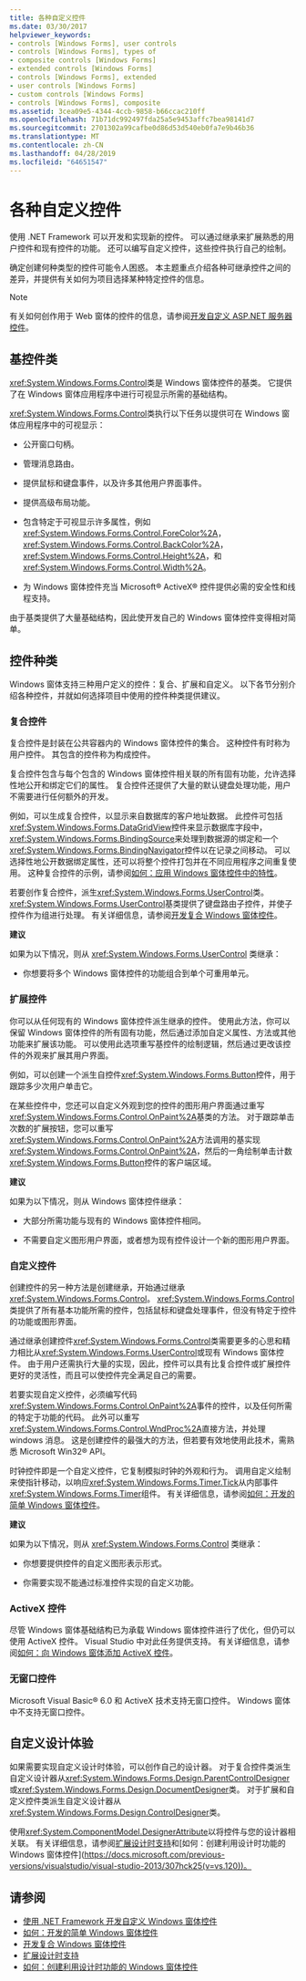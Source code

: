 ```yaml
---
title: 各种自定义控件
ms.date: 03/30/2017
helpviewer_keywords:
- controls [Windows Forms], user controls
- controls [Windows Forms], types of
- composite controls [Windows Forms]
- extended controls [Windows Forms]
- controls [Windows Forms], extended
- user controls [Windows Forms]
- custom controls [Windows Forms]
- controls [Windows Forms], composite
ms.assetid: 3cea09e5-4344-4ccb-9858-b66ccac210ff
ms.openlocfilehash: 71b71dc992497fda25a5e9453affc7bea98141d7
ms.sourcegitcommit: 2701302a99cafbe0d86d53d540eb0fa7e9b46b36
ms.translationtype: MT
ms.contentlocale: zh-CN
ms.lasthandoff: 04/28/2019
ms.locfileid: "64651547"
---
```

# <a name="varieties-of-custom-controls"></a>各种自定义控件
使用 .NET Framework 可以开发和实现新的控件。 可以通过继承来扩展熟悉的用户控件和现有控件的功能。 还可以编写自定义控件，这些控件执行自己的绘制。  
  
 确定创建何种类型的控件可能令人困惑。 本主题重点介绍各种可继承控件之间的差异，并提供有关如何为项目选择某种特定控件的信息。  
  
> [!NOTE]
>  有关如何创作用于 Web 窗体的控件的信息，请参阅[开发自定义 ASP.NET 服务器控件](https://docs.microsoft.com/previous-versions/aspnet/zt27tfhy(v=vs.100))。  
  
## <a name="base-control-class"></a>基控件类  
 <xref:System.Windows.Forms.Control>类是 Windows 窗体控件的基类。 它提供了在 Windows 窗体应用程序中进行可视显示所需的基础结构。  
  
 <xref:System.Windows.Forms.Control>类执行以下任务以提供可在 Windows 窗体应用程序中的可视显示：  
  
- 公开窗口句柄。  
  
- 管理消息路由。  
  
- 提供鼠标和键盘事件，以及许多其他用户界面事件。  
  
- 提供高级布局功能。  
  
- 包含特定于可视显示许多属性，例如<xref:System.Windows.Forms.Control.ForeColor%2A>， <xref:System.Windows.Forms.Control.BackColor%2A>， <xref:System.Windows.Forms.Control.Height%2A>，和<xref:System.Windows.Forms.Control.Width%2A>。  
  
- 为 Windows 窗体控件充当 Microsoft® ActiveX® 控件提供必需的安全性和线程支持。  
  
 由于基类提供了大量基础结构，因此使开发自己的 Windows 窗体控件变得相对简单。  
  
## <a name="kinds-of-controls"></a>控件种类  
 Windows 窗体支持三种用户定义的控件：复合、扩展和自定义。 以下各节分别介绍各种控件，并就如何选择项目中使用的控件种类提供建议。  
  
### <a name="composite-controls"></a>复合控件  
 复合控件是封装在公共容器内的 Windows 窗体控件的集合。 这种控件有时称为用户控件。 其包含的控件称为构成控件。  
  
 复合控件包含与每个包含的 Windows 窗体控件相关联的所有固有功能，允许选择性地公开和绑定它们的属性。 复合控件还提供了大量的默认键盘处理功能，用户不需要进行任何额外的开发。  
  
 例如，可以生成复合控件，以显示来自数据库的客户地址数据。 此控件可包括<xref:System.Windows.Forms.DataGridView>控件来显示数据库字段中，<xref:System.Windows.Forms.BindingSource>来处理到数据源的绑定和一个<xref:System.Windows.Forms.BindingNavigator>控件以在记录之间移动。 可以选择性地公开数据绑定属性，还可以将整个控件打包并在不同应用程序之间重复使用。 这种复合控件的示例，请参阅[如何：应用 Windows 窗体控件中的特性](how-to-apply-attributes-in-windows-forms-controls.md)。  
  
 若要创作复合控件，派生<xref:System.Windows.Forms.UserControl>类。 <xref:System.Windows.Forms.UserControl>基类提供了键盘路由子控件，并使子控件作为组进行处理。 有关详细信息，请参阅[开发复合 Windows 窗体控件](developing-a-composite-windows-forms-control.md)。  
  
 **建议**  
  
 如果为以下情况，则从 <xref:System.Windows.Forms.UserControl> 类继承：  
  
- 你想要将多个 Windows 窗体控件的功能组合到单个可重用单元。  
  
### <a name="extended-controls"></a>扩展控件  
 你可以从任何现有的 Windows 窗体控件派生继承的控件。 使用此方法，你可以保留 Windows 窗体控件的所有固有功能，然后通过添加自定义属性、方法或其他功能来扩展该功能。 可以使用此选项重写基控件的绘制逻辑，然后通过更改该控件的外观来扩展其用户界面。  
  
 例如，可以创建一个派生自控件<xref:System.Windows.Forms.Button>控件，用于跟踪多少次用户单击它。  
  
 在某些控件中，您还可以自定义外观到您的控件的图形用户界面通过重写<xref:System.Windows.Forms.Control.OnPaint%2A>基类的方法。 对于跟踪单击次数的扩展按钮，您可以重写<xref:System.Windows.Forms.Control.OnPaint%2A>方法调用的基实现<xref:System.Windows.Forms.Control.OnPaint%2A>，然后的一角绘制单击计数<xref:System.Windows.Forms.Button>控件的客户端区域。  
  
 **建议**  
  
 如果为以下情况，则从 Windows 窗体控件继承：  
  
- 大部分所需功能与现有的 Windows 窗体控件相同。  
  
- 不需要自定义图形用户界面，或者想为现有控件设计一个新的图形用户界面。  
  
### <a name="custom-controls"></a>自定义控件  
 创建控件的另一种方法是创建继承，开始通过继承<xref:System.Windows.Forms.Control>。 <xref:System.Windows.Forms.Control>类提供了所有基本功能所需的控件，包括鼠标和键盘处理事件，但没有特定于控件的功能或图形界面。  
  
 通过继承创建控件<xref:System.Windows.Forms.Control>类需要更多的心思和精力相比从<xref:System.Windows.Forms.UserControl>或现有 Windows 窗体控件。 由于用户还需执行大量的实现，因此，控件可以具有比复合控件或扩展控件更好的灵活性，而且可以使控件完全满足自己的需要。  
  
 若要实现自定义控件，必须编写代码<xref:System.Windows.Forms.Control.OnPaint%2A>事件的控件，以及任何所需的特定于功能的代码。 此外可以重写<xref:System.Windows.Forms.Control.WndProc%2A>直接方法，并处理 windows 消息。 这是创建控件的最强大的方法，但若要有效地使用此技术，需熟悉 Microsoft Win32® API。  
  
 时钟控件即是一个自定义控件，它复制模拟时钟的外观和行为。 调用自定义绘制来使指针移动，以响应<xref:System.Windows.Forms.Timer.Tick>从内部事件<xref:System.Windows.Forms.Timer>组件。 有关详细信息，请参阅[如何：开发的简单 Windows 窗体控件](how-to-develop-a-simple-windows-forms-control.md)。  
  
 **建议**  
  
 如果为以下情况，则从 <xref:System.Windows.Forms.Control> 类继承：  
  
- 你想要提供控件的自定义图形表示形式。  
  
- 你需要实现不能通过标准控件实现的自定义功能。  
  
### <a name="activex-controls"></a>ActiveX 控件  
 尽管 Windows 窗体基础结构已为承载 Windows 窗体控件进行了优化，但仍可以使用 ActiveX 控件。 Visual Studio 中对此任务提供支持。 有关详细信息，请参阅[如何：向 Windows 窗体添加 ActiveX 控件](how-to-add-activex-controls-to-windows-forms.md)。  
  
### <a name="windowless-controls"></a>无窗口控件  
 Microsoft Visual Basic® 6.0 和 ActiveX 技术支持无窗口控件。 Windows 窗体中不支持无窗口控件。  
  
## <a name="custom-design-experience"></a>自定义设计体验  
 如果需要实现自定义设计时体验，可以创作自己的设计器。 对于复合控件类派生自定义设计器从<xref:System.Windows.Forms.Design.ParentControlDesigner>或<xref:System.Windows.Forms.Design.DocumentDesigner>类。 对于扩展和自定义控件类派生自定义设计器从<xref:System.Windows.Forms.Design.ControlDesigner>类。  
  
 使用<xref:System.ComponentModel.DesignerAttribute>以将控件与您的设计器相关联。 有关详细信息，请参阅[扩展设计时支持](https://docs.microsoft.com/previous-versions/visualstudio/visual-studio-2013/37899azc(v=vs.120))和[如何：创建利用设计时功能的 Windows 窗体控件](https://docs.microsoft.com/previous-versions/visualstudio/visual-studio-2013/307hck25(v=vs.120))。  
  
## <a name="see-also"></a>请参阅

- [使用 .NET Framework 开发自定义 Windows 窗体控件](developing-custom-windows-forms-controls.md)
- [如何：开发的简单 Windows 窗体控件](how-to-develop-a-simple-windows-forms-control.md)
- [开发复合 Windows 窗体控件](developing-a-composite-windows-forms-control.md)
- [扩展设计时支持](https://docs.microsoft.com/previous-versions/visualstudio/visual-studio-2013/37899azc(v=vs.120))
- [如何：创建利用设计时功能的 Windows 窗体控件](https://docs.microsoft.com/previous-versions/visualstudio/visual-studio-2013/307hck25(v=vs.120))
